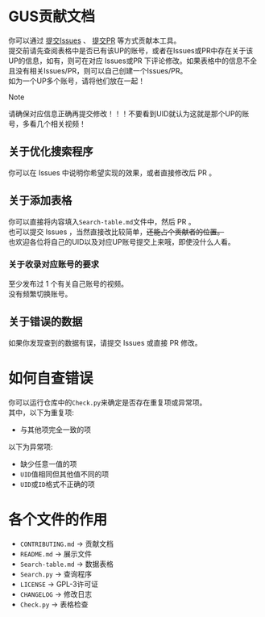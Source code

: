 # GUS贡献文档
你可以通过 [提交Issues](https://github.com/DuckDuckStudio/GenshinImpact-UP-Search/issues) 、 [提交PR](https://github.com/DuckDuckStudio/GenshinImpact-UP-Search/pulls) 等方式贡献本工具。  
提交前请先查阅表格中是否已有该UP的账号，或者在Issues或PR中存在关于该UP的信息，如有，则可在对应 Issues或PR 下评论修改。如果表格中的信息不全且没有相关Issues/PR，则可以自己创建一个Issues/PR。  
如为一个UP多个账号，请将他们放在一起！  

> [!NOTE]
> 请确保对应信息正确再提交修改！！！不要看到UID就认为这就是那个UP的账号，多看几个相关视频！  

## 关于优化搜索程序
你可以在 Issues 中说明你希望实现的效果，或者直接修改后 PR 。  

## 关于添加表格
你可以直接将内容填入`Search-table.md`文件中，然后 PR 。  
也可以提交 Issues ，当然直接改比较简单，~~还能占个贡献者的位置。~~  
也欢迎各位将自己的UID以及对应UP账号提交上来哦，即使没什么人看。  

### 关于收录对应账号的要求
至少发布过 1 个有关自己账号的视频。  
没有频繁切换账号。  

## 关于错误的数据
如果你发现查到的数据有误，请提交 Issues 或直接 PR 修改。  

# 如何自查错误
你可以运行仓库中的`Check.py`来确定是否存在重复项或异常项。  
其中，以下为重复项:  
- 与其他项完全一致的项

以下为异常项:  
- 缺少任意一值的项
- `UID`值相同但其他值不同的项
- `UID`或`ID`格式不正确的项

# 各个文件的作用
- `CONTRIBUTING.md` → 贡献文档
- `README.md` → 展示文件
- `Search-table.md` → 数据表格
- `Search.py` → 查询程序
- `LICENSE` → GPL-3许可证
- `CHANGELOG` → 修改日志
- `Check.py` → 表格检查